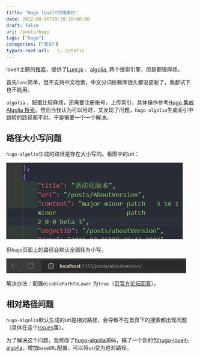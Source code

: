 ```yaml
---
title: "Hugo lovelt的搜索坑"
date: 2022-08-06T19:30:28+08:00
draft: false
uri: /posts/hugo
tags: ["hugo"]
categories: ["笔记"]
typora-root-url: ..\..\static
---
```




lovelt主题的[搜索](https://hugoloveit.com/zh-cn/theme-documentation-basics/#5-%E6%90%9C%E7%B4%A2)，提供了[Lunr.js](https://lunrjs.com/) 、[algolia](https://www.algolia.com/), 两个搜索引擎，但是都很麻烦。

首先`lunr`简单，但不支持中文检索，中文分词依赖库很久都没更新了，我都试下也不能用。

`algolia` ，配置比较麻烦，还需要注册账号，上传索引，具体操作参考[Hugo 集成 Algolia 搜索](https://www.qikqiak.com/post/hugo-integrated-algolia-search/)。然而当我认为可以用时，又发现了问题，`hugo-algolia`生成索引中跳转的路径都不对。于是需要一个一个解决。

## 路径大小写问题

`hugo-algolia`生成的路径是存在大小写的。看图中的uri：

![image-20220806194901626](/images/image-20220806194901626.png)

但`hugo`页面上的路径会默认全部转为小写。

![image-20220806195549873](/images/image-20220806195549873.png)



解决办法：配置`disablePathToLower` 为`true`（[见官方论坛回答](https://discourse.gohugo.io/t/disable-hugo-case-sensitive-url-matching/2498)）。



## 相对路径问题

`hugo-algolia`默认生成的uri是相对路径，会导致不在首页下的搜索都出现问题（具体在这个[issues](https://github.com/dillonzq/LoveIt/issues/421)里）。

为了解决这个问题，我修改了[hugo-algolia](https://github.com/replicatedhq/hugo-algolia)源码，搞了一个新的包[hugo-lovelt-algolia](https://github.com/lxw15337674/hugo-lovelt-algolia)，增加`baseURL`配置，可以将uri变为绝对路径。

